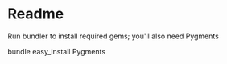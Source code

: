 # Readme

Run bundler to install required gems; you'll also need Pygments

  bundle
  easy_install Pygments


